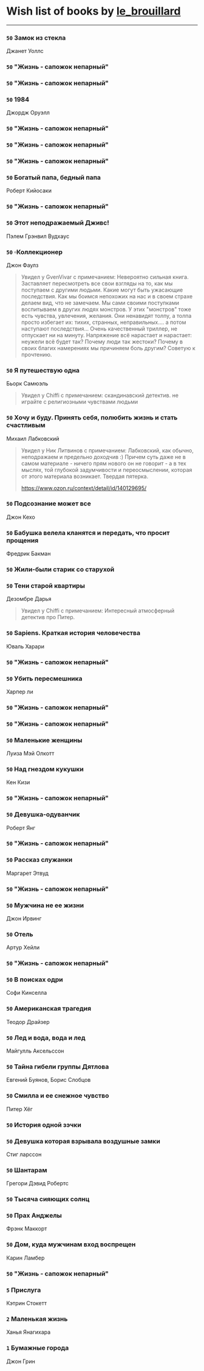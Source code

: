 # Wish list of books by [le_brouillard](http://vk.com/id13330781)
---

### `50` Замок из стекла
Джанет Уоллс

### `50` "Жизнь - сапожок непарный"

### `50` "Жизнь - сапожок непарный"

### `50` 1984
Джордж Оруэлл

### `50` "Жизнь - сапожок непарный"

### `50` "Жизнь - сапожок непарный"

### `50` "Жизнь - сапожок непарный"

### `50` Богатый папа, бедный папа
Роберт Кийосаки

### `50` "Жизнь - сапожок непарный"

### `50` Этот неподражаемый Дживс!
Пэлем Грэнвил Вудхауc

### `50` ▫Коллекционер
Джон Фаулз
> Увидел у GvenVivar  с примечанием: Невероятно сильная книга. Заставляет пересмотреть все свои взгляды на то, как  мы поступаем с другими людьми. Какие могут быть ужасающие последствия. Как мы боимся непохожих на нас и в своем страхе делаем вид, что не замечаем. Мы сами своими поступками воспитываем в других людях монстров. У этих "монстров" тоже есть чувства, увлечения, желания. Они ненавидят толпу, а толпа просто избегает их: тихих, странных, неправильных.... а потом наступают последствия... Очень качественный триллер, не отпускает ни на минуту. Напряжение всё нарастает и нарастает: неужели всё будет так? Почему люди так жестоки? Почему в своих благих намерениях мы причиняем боль другим? Советую к прочтению.

### `50` Я путешествую одна
Бьорк Самюэль
> Увидел у Chiffi с примечанием: скандинавский детектив.
> не играйте с религиозными чувствами людьми

### `50` Хочу и буду. Принять себя, полюбить жизнь и стать счастливым
Михаил Лабковский
> Увидел у Ник Литвинов с примечанием: Лабковский, как обычно, неподражаем и предельно доходчив :) Причем суть даже не в самом материале - ничего прям нового он не говорит - а в тех мыслях, той глубокой задумчивости и переосмыслении, которая от этого материала возникает. Твердая пятерка.
> 
> https://www.ozon.ru/context/detail/id/140129695/

### `50` Подсознание может все
Джон Кехо

### `50` Бабушка велела кланятся и передать, что просит прощения
Фредрик Бакман

### `50` Жили-были старик со старухой

### `50` Тени старой квартиры
Дезомбре Дарья
> Увидел у Chiffi с примечанием: Интересный атмосферный детектив про Питер.

### `50` Sapiens. Краткая история человечества
Юваль Харари

### `50` "Жизнь - сапожок непарный"

### `50` Убить пересмешника
Харпер ли

### `50` "Жизнь - сапожок непарный"

### `50` "Жизнь - сапожок непарный"

### `50` Маленькие женщины
Луиза Мэй Олкотт

### `50` Над гнездом кукушки
Кен Кизи

### `50` "Жизнь - сапожок непарный"

### `50` Девушка-одуванчик
Роберт Янг

### `50` "Жизнь - сапожок непарный"

### `50` Рассказ служанки
Маргарет Этвуд

### `50` "Жизнь - сапожок непарный"

### `50` Мужчина не ее жизни
Джон Ирвинг

### `50` Отель
Артур Хейли

### `50` "Жизнь - сапожок непарный"

### `50` В поисках одри
Софи Кинселла

### `50` Американская трагедия
Теодор Драйзер

### `50` Лед и вода, вода и лед
Майгулль Аксельссон

### `50` Тайна гибели группы Дятлова
Евгений Буянов, Борис Слобцов

### `50` Смилла и ее снежное чувство
Питер Хёг

### `50` История одной зэчки

### `50` Девушка которая взрывала воздушные замки
Стиг ларссон

### `50` Шантарам
Грегори Дэвид Робертс

### `50` Тысяча сияющих солнц

### `50` Прах Анджелы
Фрэнк Маккорт

### `50` Дом, куда мужчинам вход воспрещен
Карин Ламбер

### `50` "Жизнь - сапожок непарный"

### `5` Прислуга
Кэтрин Стокетт

### `2` Маленькая жизнь
Ханья Янагихара

### `1` Бумажные города
Джон Грин

